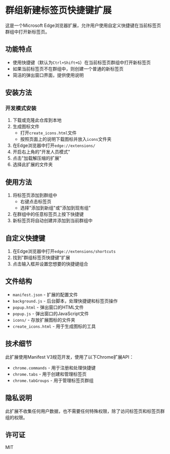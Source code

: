# 群组新建标签页快捷键扩展

这是一个Microsoft Edge浏览器扩展，允许用户使用自定义快捷键在当前标签页群组中打开新标签页。

## 功能特点

- 使用快捷键（默认为`Ctrl+Shift+G`）在当前标签页群组中打开新标签页
- 如果当前标签页不在群组中，则创建一个普通的新标签页
- 简洁的弹出窗口界面，提供使用说明

## 安装方法

### 开发模式安装

1. 下载或克隆此仓库到本地
2. 生成图标文件
   - 打开`create_icons.html`文件
   - 按照页面上的说明下载图标并放入`icons`文件夹
3. 在Edge浏览器中打开`edge://extensions/`
4. 开启右上角的"开发人员模式"
5. 点击"加载解压缩的扩展"
6. 选择此扩展的文件夹

## 使用方法

1. 将标签页添加到群组中
   - 右键点击标签页
   - 选择"添加到新组"或"添加到现有组"
2. 在群组中的任意标签页上按下快捷键
3. 新标签页将自动创建并添加到当前群组中

## 自定义快捷键

1. 在Edge浏览器中打开`edge://extensions/shortcuts`
2. 找到"群组标签页快捷键"扩展
3. 点击输入框并设置您想要的快捷键组合

## 文件结构

- `manifest.json` - 扩展的配置文件
- `background.js` - 后台脚本，处理快捷键和标签页操作
- `popup.html` - 弹出窗口的HTML文件
- `popup.js` - 弹出窗口的JavaScript文件
- `icons/` - 存放扩展图标的文件夹
- `create_icons.html` - 用于生成图标的工具

## 技术细节

此扩展使用Manifest V3规范开发，使用了以下Chrome扩展API：

- `chrome.commands` - 用于注册和处理快捷键
- `chrome.tabs` - 用于创建和管理标签页
- `chrome.tabGroups` - 用于管理标签页群组

## 隐私说明

此扩展不收集任何用户数据，也不需要任何特殊权限，除了访问标签页和标签页群组的权限。

## 许可证

MIT
